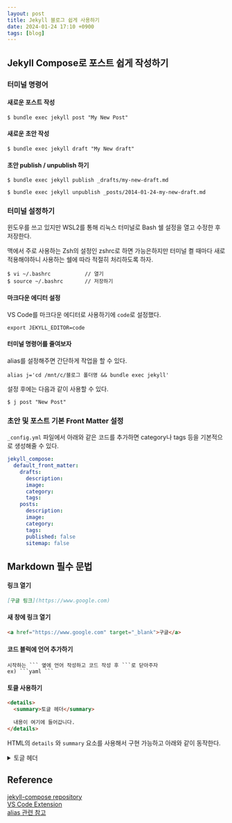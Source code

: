 ```yaml
---
layout: post
title: Jekyll 블로그 쉽게 사용하기
date: 2024-01-24 17:10 +0900
tags: [blog]
---
```


## Jekyll Compose로 포스트 쉽게 작성하기

### 터미널 명령어

#### 새로운 포스트 작성
```console
$ bundle exec jekyll post "My New Post"
```
#### 새로운 초안 작성
```console
$ bundle exec jekyll draft "My New draft"
```
#### 초안 publish / unpublish 하기
```console
$ bundle exec jekyll publish _drafts/my-new-draft.md
```
```console
$ bundle exec jekyll unpublish _posts/2014-01-24-my-new-draft.md
```

### 터미널 설정하기

윈도우를 쓰고 있지만 WSL2를 통해 리눅스 터미널로 Bash 쉘 설정을 열고 수정한 후 저장한다.

맥에서 주로 사용하는 Zsh의 설정인 zshrc로 하면 가능은하지만 터미널 켤 때마다 새로 적용해야하니 사용하는 쉘에 따라 적절히 처리하도록 하자.
```console
$ vi ~/.bashrc           // 열기
$ source ~/.bashrc       // 저장하기
```
#### 마크다운 에디터 설정
VS Code를 마크다운 에디터로 사용하기에 `code`로 설정했다.
```shell
export JEKYLL_EDITOR=code
```
#### 터미널 명령어를 줄여보자
alias를 설정해주면 간단하게 작업을 할 수 있다.
```shell 
alias j='cd /mnt/c/블로그 폴더명 && bundle exec jekyll'
```
설정 후에는 다음과 같이 사용할 수 있다.
```console
$ j post "New Post"
```

### 초안 및 포스트 기본 Front Matter 설정
`_config.yml` 파일에서 아래와 같은 코드를 추가하면 category나 tags 등을 기본적으로 생성해줄 수 있다.
```yaml
jekyll_compose:
  default_front_matter:
    drafts:
      description:
      image:
      category:
      tags:
    posts:
      description:
      image:
      category:
      tags:
      published: false
      sitemap: false
```


## Markdown 필수 문법

#### 링크 열기
```markdown
[구글 링크](https://www.google.com)
```
#### 새 창에 링크 열기
```markdown
<a href="https://www.google.com" target="_blank">구글</a>
```

#### 코드 블럭에 언어 추가하기
```
시작하는 ``` 옆에 언어 작성하고 코드 작성 후 ```로 닫아주자
ex) ```yaml ```
```

#### 토클 사용하기
```markdown
<details>
  <summary>토글 헤더</summary>
  
  내용이 여기에 들어갑니다.
</details>
```
HTML의 `details` 와 `summary` 요소를 사용해서 구현 가능하고 아래와 같이 동작한다.

<details>
  <summary>토글 헤더</summary>
  
  내용이 여기에 들어갑니다.
  
</details>


## Reference
<a href="https://github.com/jekyll/jekyll-compose" target="_blank">jekyll-compose repository</a>
<br>
<a href="https://frontj.com/entry/VS-Code-Extension-%EC%B6%94%EC%B2%9C-Markdown-All-in-One" target="_blank">VS Code Extension</a>
<br>
<a href = "https://10kseok.github.io/posts/easy-to-make-default-mdfile-to-use-jekyll-compose/"
target="_blank">alias 관련 참고</a>